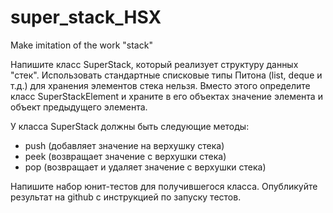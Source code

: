 # super_stack_HSX
Make imitation of the work "stack"

Напишите класс SuperStack, который реализует структуру данных "стек". Использовать стандартные списковые типы Питона (list, deque и т.д.) для хранения элементов стека нельзя. Вместо этого определите класс SuperStackElement и храните в его объектах значение элемента и объект предыдущего элемента.

У класса SuperStack должны быть следующие методы:
- push (добавляет значение на верхушку стека)
- peek (возвращает значение с верхушки стека)
- pop (возвращает и удаляет значение с верхушки стека)

Напишите набор юнит-тестов для получившегося класса.
Опубликуйте результат на github с инструкцией по запуску тестов.

